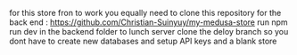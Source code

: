 for this store fron to work you equally need to clone this repository for the back end : https://github.com/Christian-Suinyuy/my-medusa-store 
run npm run dev in the backend folder to lunch server
clone the deloy branch so you dont have to create new databases and setup API keys and a blank store
